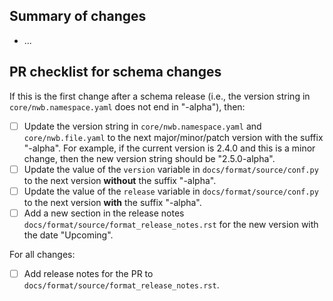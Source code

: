 ## Summary of changes

- ...

## PR checklist for schema changes

<!-- If the current schema version already ends in "-alpha", then delete the first two items: -->
If this is the first change after a schema release (i.e., the version string in `core/nwb.namespace.yaml` does not end
in "-alpha"), then:
- [ ] Update the version string in `core/nwb.namespace.yaml` and `core/nwb.file.yaml` to the next major/minor/patch
  version with the suffix "-alpha". For example, if the current version is 2.4.0 and this is a minor change, then the
  new version string should be "2.5.0-alpha".
- [ ] Update the value of the `version` variable in `docs/format/source/conf.py` to the next version **without** the
  suffix "-alpha".
- [ ] Update the value of the `release` variable in `docs/format/source/conf.py` to the next version **with** the suffix
  "-alpha".
- [ ] Add a new section in the release notes `docs/format/source/format_release_notes.rst` for the new version
  with the date "Upcoming".

For all changes:
- [ ] Add release notes for the PR to `docs/format/source/format_release_notes.rst`.

<!-- See https://nwb-schema.readthedocs.io/en/latest/software_process.html for more details. -->
